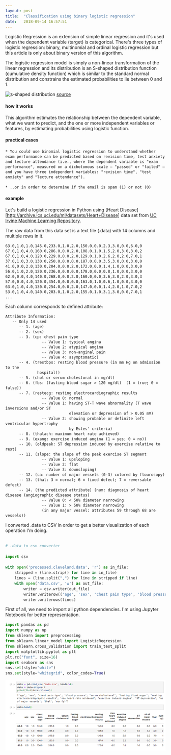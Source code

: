 ```yaml
---
layout: post
title:  "Classification using binary logistic regression"
date:   2018-09-14 16:57:51
---
```


Logistic Regression is an extension of simple linear regression  and it's used when the dependent variable (target) is categorical. There's three types of logistic regression: binary, multinomial and ordinal logistic regression but this article is only about binary version of this algorithm.


The logistic regression model is simply a non-linear transformation of the linear regression and its distribution is an S-shaped distribution function (cumulative density function) which is similar to the standard
normal distribution and constrains the estimated probabilities to lie between 0
and 1.

![s-shaped distribution](http://blog.datumbox.com/wp-content/uploads/2013/11/multinomial-logistic-regression.png)
[source][s-shaped]

#### how it works

This algorithm estimates the relationship between the dependent variable, what we want to predict, and the one or more independent variables or features, by estimating probabilities using logistic function.


#### practical cases

    * You could use binomial logistic regression to understand whether exam performance can be predicted based on revision time, test anxiety and lecture attendance (i.e., where the dependent variable is "exam performance", measured on a dichotomous scale – "passed" or "failed" – and you have three independent variables: "revision time", "test anxiety" and "lecture attendance").

    * ..or in order to determine if the email is spam (1) or not (0)

#### example

Let's build a logistic regression in Python using [Heart Disease][http://archive.ics.uci.edu/ml/datasets/Heart+Disease] data set from [UC Irvine Machine Learning Repository][data].

The raw data from this data set is a text file (.data) with 14 columns and multiple rows in it.

```
63.0,1.0,1.0,145.0,233.0,1.0,2.0,150.0,0.0,2.3,3.0,0.0,6.0,0
67.0,1.0,4.0,160.0,286.0,0.0,2.0,108.0,1.0,1.5,2.0,3.0,3.0,2
67.0,1.0,4.0,120.0,229.0,0.0,2.0,129.0,1.0,2.6,2.0,2.0,7.0,1
37.0,1.0,3.0,130.0,250.0,0.0,0.0,187.0,0.0,3.5,3.0,0.0,3.0,0
41.0,0.0,2.0,130.0,204.0,0.0,2.0,172.0,0.0,1.4,1.0,0.0,3.0,0
56.0,1.0,2.0,120.0,236.0,0.0,0.0,178.0,0.0,0.8,1.0,0.0,3.0,0
62.0,0.0,4.0,140.0,268.0,0.0,2.0,160.0,0.0,3.6,3.0,2.0,3.0,3
57.0,0.0,4.0,120.0,354.0,0.0,0.0,163.0,1.0,0.6,1.0,0.0,3.0,0
63.0,1.0,4.0,130.0,254.0,0.0,2.0,147.0,0.0,1.4,2.0,1.0,7.0,2
53.0,1.0,4.0,140.0,203.0,1.0,2.0,155.0,1.0,3.1,3.0,0.0,7.0,1
...
```

Each column corresponds to defined attribute:

```
Attribute Information:
   -- Only 14 used
      -- 1. (age)       
      -- 2. (sex)       
      -- 3. (cp: chest pain type
                -- Value 1: typical angina
                -- Value 2: atypical angina
                -- Value 3: non-anginal pain
                -- Value 4: asymptomatic)        
      -- 4. (trestbps: resting blood pressure (in mm Hg on admission to the
              hospital))  
      -- 5. (chol or serum cholestoral in mg/dl)      
      -- 6. (fbs: (fasting blood sugar > 120 mg/dl)  (1 = true; 0 =         false))       
      -- 7. (restecg: resting electrocardiographic results
                -- Value 0: normal
                -- Value 1: having ST-T wave abnormality (T wave inversions and/or ST
                            elevation or depression of > 0.05 mV)
                -- Value 2: showing probable or definite left ventricular hypertrophy
                            by Estes' criteria)   
      -- 8. (thalach: maximum heart rate achieved)   
      -- 9. (exang: exercise induced angina (1 = yes; 0 = no))     
      -- 10. (oldpeak: ST depression induced by exercise relative to rest)   
      -- 11. (slope: the slope of the peak exercise ST segment
                -- Value 1: upsloping
                -- Value 2: flat
                -- Value 3: downsloping)     
      -- 12. (ca: number of major vessels (0-3) colored by flourosopy)        
      -- 13. (thal: 3 = normal; 6 = fixed defect; 7 = reversable defect)      
      -- 14. (the predicted attribute) (num: diagnosis of heart disease (angiographic disease status)
                -- Value 0: < 50% diameter narrowing
                -- Value 1: > 50% diameter narrowing
                (in any major vessel: attributes 59 through 68 are vessels))
```

I converted .data to CSV in order to get a better visualization of each operation I'm doing.  

```python

# .data to csv converter

import csv

with open('processed.cleveland.data', 'r') as in_file:
    stripped = (line.strip() for line in in_file)
    lines = (line.split(",") for line in stripped if line)
    with open('data.csv', 'w') as out_file:
        writer = csv.writer(out_file)
        writer.writerow(('age', 'sex', 'chest pain type', 'blood pressure', 'serum cholestoral', 'fasting blood sugar', 'resting electrocardiographic results', 'max heart rate achieved', 'exercise induced angina', 'ST depression', 'nb of major vessels', 'thal', 'num (y)'))
        writer.writerows(lines)

```

First of all, we need to import all python dependencies. I'm using Jupyter Notebook for better representation.

```python
import pandas as pd
import numpy as np
from sklearn import preprocessing
from sklearn.linear_model import LogisticRegression
from sklearn.cross_validation import train_test_split
import matplotlib.pyplot as plt
plt.rc("font", size=16)
import seaborn as sns
sns.set(style="white")
sns.set(style="whitegrid", color_codes=True)
```

![data image](../assets/img/classification-using-binary-logistic-regression/1.png)


[s-shaped]: http://blog.datumbox.com/wp-content/uploads/2013/11/multinomial-logistic-regression.png
[data]: http://archive.ics.uci.edu/ml/index.php
[data_source]: http://archive.ics.uci.edu/ml/datasets/Heart+Disease
